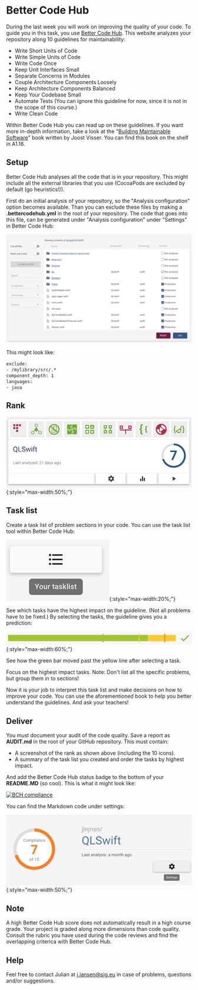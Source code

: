 # Better Code Hub

During the last week you will work on improving the quality of your code. To guide you in this task, you use [Better Code Hub](https://www.bettercodehub.com). This website analyzes your repository along 10 guidelines for maintainability:

- Write Short Units of Code
- Write Simple Units of Code
- Write Code Once
- Keep Unit Interfaces Small
- Separate Concerns in Modules
- Couple Architecture Components Loosely
- Keep Architecture Components Balanced
- Keep Your Codebase Small
- Automate Tests (You can ignore this guideline for now, since it is not in the scope of this course.)
- Write Clean Code

Within Better Code Hub you can read up on these guidelines. If you want more in-depth information, take a look at the "[Building Maintainable Software](http://shop.oreilly.com/product/0636920049159.do)" book written by Joost Visser. You can find this book on the shelf in A1.16.

## Setup

Better Code Hub analyses all the code that is in your repository. This might include all the external libraries that you use (CocoaPods are excluded by default (go heuristics!)).

First do an initial analysis of your repository, so the "Analysis configuration" option becomes available. Than you can exclude these files by making a **.bettercodehub.yml** in the root of your repository. The code that goes into this file, can be generated under "Analysis configuration" under "Settings" in Better Code Hub:

![BCH Config](yml.png)

This might look like:

	exclude:
	- /mylibrary/src/.*
	component_depth: 1
	languages:
	- java

## Rank

![BCH Grade](grade.png){:style="max-width:50%;"}

## Task list

Create a task list of problem sections in your code. You can use the task list tool within Better Code Hub:

![BCH Task list](tasklist.png){:style="max-width:20%;"}

See which tasks have the highest impact on the guideline. (Not all problems have to be fixed.) By selecting the tasks, the guideline gives you a prediction:

![BCH Guideline](guideline.png){:style="max-width:60%;"}

See how the green bar moved past the yellow line after selecting a task.

Focus on the highest impact tasks. Note: Don't list all the specific problems, but group them in to sections!

Now it is your job to interpret this task list and make decisions on how to improve your code. You can use the aforementioned book to help you better understand the guidelines. And ask your teachers!

## Deliver

You must document your audit of the code quality. Save a report as **AUDIT.md** in the root of your GitHub repository. This must contain:

- A screenshot of the rank as shown above (including the 10 icons).
- A summary of the task list you created and order the tasks by highest impact.

And add the Better Code Hub status badge to the bottom of your **README.MD** (so cool). This is what it might look like:

[![BCH compliance](https://bettercodehub.com/edge/badge/jlnjnsn/QLSwift)](https://bettercodehub.com)

You can find the Markdown code under settings:

![BCH Settings](settings.png){:style="max-width:50%;"}

## Note

A high Better Code Hub score does not automatically result in a high course grade. Your project is graded along more dimensions than code quality. Consult the rubric you have used during the code reviews and find the overlapping criterica with Better Code Hub.

## Help

Feel free to contact Julian at [j.jansen@sig.eu](mailto:j.jansen@sig.eu) in case of problems, questions and/or suggestions. 
